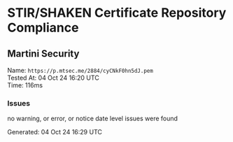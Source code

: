 # STIR/SHAKEN Certificate Repository Compliance

## Martini Security

Name: `https://p.mtsec.me/2884/cyCNkF0hn5dJ.pem`\
Tested At: 04 Oct 24 16:20 UTC\
Time: 116ms

### Issues

no warning, or error, or notice date level issues were found

Generated: 04 Oct 24 16:29 UTC